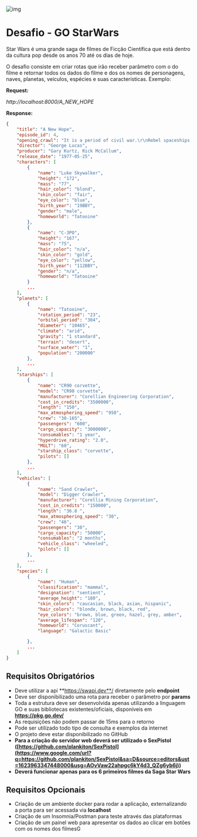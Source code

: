 ![img](img/image1.png)



# Desafio - GO StarWars



Star Wars é uma grande saga de filmes de Ficção Científica que está dentro da cultura pop desde os anos 70 até os dias de hoje.



O desafio consiste em criar rotas que irão receber parâmetro com o do filme e retornar todos os dados do filme e dos os nomes de personagens, naves, planetas, veículos, espécies e suas características. Exemplo:



**Request:**

*http://localhost:8000/A_NEW_HOPE*



**Response:**

```json
{
    "title": "A New Hope",
    "episode_id": 4,
    "opening_crawl": "It is a period of civil war.\r\nRebel spaceships, striking\r\nfrom a hidden base, have won\r\ntheir first victory against\r\nthe evil Galactic Empire.\r\n\r\nDuring the battle, Rebel\r\nspies managed to steal secret\r\nplans to the Empire's\r\nultimate weapon, the DEATH\r\nSTAR, an armored space\r\nstation with enough power\r\nto destroy an entire planet.\r\n\r\nPursued by the Empire's\r\nsinister agents, Princess\r\nLeia races home aboard her\r\nstarship, custodian of the\r\nstolen plans that can save her\r\npeople and restore\r\nfreedom to the galaxy....",
    "director": "George Lucas",
    "producer": "Gary Kurtz, Rick McCallum",
    "release_date": "1977-05-25",
    "characters": [
        {
            "name": "Luke Skywalker",
            "height": "172",
            "mass": "77",
            "hair_color": "blond",
            "skin_color": "fair",
            "eye_color": "blue",
            "birth_year": "19BBY",
            "gender": "male",
            "homeworld": "Tatooine"
        },
        {
            "name": "C-3PO",
            "height": "167",
            "mass": "75",
            "hair_color": "n/a",
            "skin_color": "gold",
            "eye_color": "yellow",
            "birth_year": "112BBY",
            "gender": "n/a",
            "homeworld": "Tatooine"
        }
        ...
    ],
    "planets": [
        {
            "name": "Tatooine",
            "rotation_period": "23",
            "orbital_period": "304",
            "diameter": "10465",
            "climate": "arid",
            "gravity": "1 standard",
            "terrain": "desert",
            "surface_water": "1",
            "population": "200000"
        },
        ...
    ],
    "starships": [
        {
            "name": "CR90 corvette",
            "model": "CR90 corvette",
            "manufacturer": "Corellian Engineering Corporation",
            "cost_in_credits": "3500000",
            "length": "150",
            "max_atmosphering_speed": "950",
            "crew": "30-165",
            "passengers": "600",
            "cargo_capacity": "3000000",
            "consumables": "1 year",
            "hyperdrive_rating": "2.0",
            "MGLT": "60",
            "starship_class": "corvette",
            "pilots": []
        },
        ...
    ],
    "vehicles": [
        {
            "name": "Sand Crawler",
            "model": "Digger Crawler",
            "manufacturer": "Corellia Mining Corporation",
            "cost_in_credits": "150000",
            "length": "36.8 ",
            "max_atmosphering_speed": "30",
            "crew": "46",
            "passengers": "30",
            "cargo_capacity": "50000",
            "consumables": "2 months",
            "vehicle_class": "wheeled",
            "pilots": []
        },
        ...
    ],
    "species": [
        {
            "name": "Human",
            "classification": "mammal",
            "designation": "sentient",
            "average_height": "180",
            "skin_colors": "caucasian, black, asian, hispanic",
            "hair_colors": "blonde, brown, black, red",
            "eye_colors": "brown, blue, green, hazel, grey, amber",
            "average_lifespan": "120",
            "homeworld": "Coruscant",
            "language": "Galactic Basic"

        },
        ...
    ]
}
```

## Requisitos Obrigatórios

- Deve utilizar a api **https://swapi.dev**/ diretamente pelo **endpoint**
- Deve ser disponibilizado uma rota para receber o parâmetro por **params**
- Toda a estrutura deve ser desenvolvida apenas utilizando a linguagem GO e suas bibliotecas existentes/oficiais, disponíveis em **https://pkg.go.dev/**
- As requisições não podem passar de 15ms para o retorno
- Pode ser utilizado todo tipo de consulta e exemplos da internet
- O projeto deve estar disponibilizado no GitHub
- **Para a criação do servidor web deverá ser utilizado o SexPistol (****[https://github.com/plankiton/SexPistol](https://www.google.com/url?q=https://github.com/plankiton/SexPistol&sa=D&source=editors&ust=1623963347448000&usg=AOvVaw22ahpgc6kY4d3_QZg6yb6j)****)**
- **Deverá funcionar apenas para os 6 primeiros filmes da Saga Star Wars**

## Requisitos Opcionais

- Criação de um ambiente docker para rodar a aplicação, externalizando a porta para ser acessada via **localhost**
- Criação de um Insomnia/Postman para teste através das plataformas
- Criação de um painel web para apresentar os dados ao clicar em botões com os nomes dos filmesG
